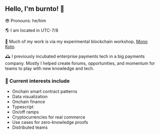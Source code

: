 ## Hello, I'm burnto! 🤘

😎 Pronouns: he/him

🌎 I am located in UTC-7/8

🐣 Much of my work is via my experimental blockchain workshop, [Mono Koto](https://mono-koto.com/).

🕰 I previously incubated enterprise payments tech in a big payments company. Mostly I helped create forums, opportunities, and momentum for teams to play with new knowledge and tech.

### 🌈 Current interests include

- Onchain smart contract patterns
- Data visualization
- Onchain finance
- Typescript
- On/off ramps
- Cryptocurrencies for real commerce
- Use cases for zero-knowledge proofs
- Distributed teams
